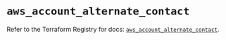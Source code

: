 # `aws_account_alternate_contact`

Refer to the Terraform Registry for docs: [`aws_account_alternate_contact`](https://registry.terraform.io/providers/hashicorp/aws/5.47.0/docs/resources/account_alternate_contact).
